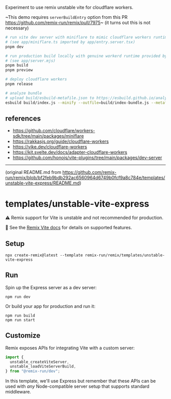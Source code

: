Experiment to use remix unstable vite for cloudflare workers.

~This demo requires `serverBuildEntry` option from this PR https://github.com/remix-run/remix/pull/7975~ (it turns out this is not necessary)

```sh
# run vite dev server with miniflare to mimic cloudflare workers runtime
# (see app/miniflare.ts imported by app/entry.server.tsx)
pnpm dev

# run production build locally with genuine workerd runtime provided by wrangler dev
# (see app/server.mjs)
pnpm build
pnpm preview

# deploy cloudflare workers
pnpm release

# analyze bundle
# upload build/esbuild-metafile.json to https://esbuild.github.io/analyze/
esbuild build/index.js --minify --outfile=build/index-bundle.js --metafile=build/esbuild-metafile.json --bundle --format=esm --platform=browser
```

## references

- https://github.com/cloudflare/workers-sdk/tree/main/packages/miniflare
- https://rakkasjs.org/guide/cloudflare-workers
- https://vike.dev/cloudflare-workers
- https://kit.svelte.dev/docs/adapter-cloudflare-workers
- https://github.com/honojs/vite-plugins/tree/main/packages/dev-server

---

(original README.md from https://github.com/remix-run/remix/blob/bf2feb9bdb292ac6560964d6749b0fcf9a8c784e/templates/unstable-vite-express/README.md)

# templates/unstable-vite-express

⚠️ Remix support for Vite is unstable and not recommended for production.

📖 See the [Remix Vite docs][remix-vite-docs] for details on supported features.

## Setup

```shellscript
npx create-remix@latest --template remix-run/remix/templates/unstable-vite-express
```

## Run

Spin up the Express server as a dev server:

```shellscript
npm run dev
```

Or build your app for production and run it:

```shellscript
npm run build
npm run start
```

## Customize

Remix exposes APIs for integrating Vite with a custom server:

```ts
import {
  unstable_createViteServer,
  unstable_loadViteServerBuild,
} from "@remix-run/dev";
```

In this template, we'll use Express but remember that these APIs can be used with _any_ Node-compatible server setup that supports standard middleware.

[remix-vite-docs]: https://remix.run/docs/en/main/future/vite
